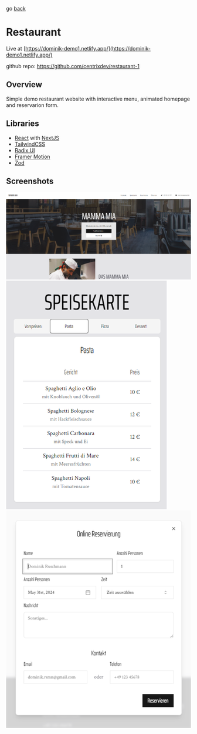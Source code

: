go [back](../../README.md)

# Restaurant

Live at [https://dominik-demo1.netlify.app/](https://dominik-demo1.netlify.app/)

github repo:  https://github.com/centrixdev/restaurant-1

## Overview

Simple demo restaurant website with interactive menu, animated homepage and reservarion form.

## Libraries

- [React](https://react.dev/) with [NextJS](https://nextjs.org/)
- [TailwindCSS](https://tailwindcss.com/)
- [Radix UI](https://www.radix-ui.com/)
- [Framer Motion](https://www.radix-ui.com/)
- [Zod](https://zod.dev/)

## Screenshots

![Screenshot 1](images/screenshot1.png)
![Screenshot 2](images/screenshot2.png)
![Screenshot 3](images/screenshot3.png)
